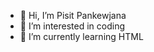 - 👋 Hi, I’m Pisit Pankewjana
- 👀 I’m interested in coding
- 🌱 I’m currently learning HTML

<!---
Pooonmy/Pooonmy is a ✨ special ✨ repository because its `README.md` (this file) appears on your GitHub profile.
You can click the Preview link to take a look at your changes.
--->
